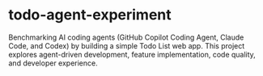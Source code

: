 # todo-agent-experiment
Benchmarking AI coding agents (GitHub Copilot Coding Agent, Claude Code, and Codex) by building a simple Todo List web app. This project explores agent-driven development, feature implementation, code quality, and developer experience.
